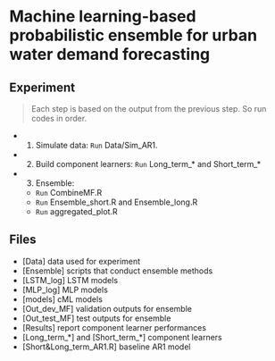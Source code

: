 # Machine learning-based probabilistic ensemble for urban water demand forecasting

## Experiment

> Each step is based on the output from the previous step. So run codes in order. 

- 1. Simulate data: `Run` Data/Sim_AR1. 
- 2. Build component learners:  `Run` Long_term_* and Short_term_*
- 3. Ensemble:
    - `Run` CombineMF.R
    - `Run` Ensemble_short.R and Ensemble_long.R 
    - `Run` aggregated_plot.R 


## Files

- [Data] data used for experiment
- [Ensemble] scripts that conduct ensemble methods
- [LSTM_log] LSTM models
- [MLP_log] MLP models
- [models] cML models
- [Out_dev_MF] validation outputs for ensemble
- [Out_test_MF] test outputs for ensemble
- [Results] report component learner performances
- [Long_term_\*] and [Short_term_\*] component learners
- [Short&Long_term_AR1.R] baseline AR1 model 